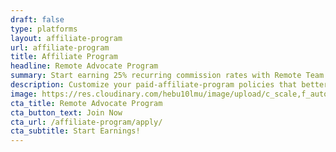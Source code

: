 ```yaml
---
draft: false
type: platforms
layout: affiliate-program
url: affiliate-program
title: Affiliate Program
headline: Remote Advocate Program
summary: Start earning 25% recurring commission rates with Remote Team Affiliate program.
description: Customize your paid-affiliate-program policies that better fit your remote team. Either choose from the pre-packaged time off policies or create your own instantly.
image: https://res.cloudinary.com/hebu10lmu/image/upload/c_scale,f_auto,q_auto,w_300/v1589554913/www/affiliate/remote-work-full-size_ludxpb.png
cta_title: Remote Advocate Program
cta_button_text: Join Now
cta_url: /affiliate-program/apply/
cta_subtitle: Start Earnings!
---
```

